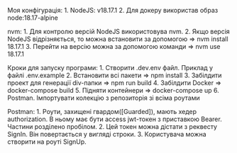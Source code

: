 Моя конфігурація:
    1. NodeJS: v18.17.1
    2. Для докеру використав образ node:18.17-alpine

nvm:
    1. Для контролю версій NodeJS використовува nvm.
    2. Якщо версія NodeJS відрізняється, то можна встановити за допомогою => nvm install 18.17.1
    3. Перейти на версію можна за допомогою команди => nvm use 18.17.1

Кроки для запуску програми:
    1. Створити .dev.env файл. Приклад у файлі .env.example
    2. Встановити всі пакети => npm install
    3. Забілдити проект для генерації div-папки => npm run build
    4. Забілдити Docker => docker-compose build
    5. Підняти контейнери => docker-compose up
    6. Postman. Імпортувати колекцію з репозиторія зі всіма роутами

Postman:
    1. Роути, захищені гвардом([Guarded]), мають хедер authorization. В ньому має бути access jwt-токен з приставкою Bearer. Частини розділено пробілом. 
    2. Цей токен можна дістати з реквесту SignIn. Він повертається у вигляді строки.
    3. Користувача можна створити на роуті SignUp.